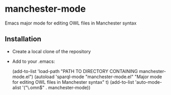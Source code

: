 manchester-mode
===============

Emacs major mode for editing OWL files in Manchester syntax

## Installation

- Create a local clone of the repository
- Add to your .emacs:

  (add-to-list 'load-path "PATH TO DIRECTORY CONTAINING manchester-mode.el")
  (autoload 'sparql-mode "manchester-mode.el"
     "Major mode for editing OWL files in Manchester syntax" t)
  (add-to-list 'auto-mode-alist '("\\.omn$" . manchester-mode))



